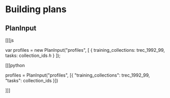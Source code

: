 # Building plans

## PlanInput

[[[js

var profiles = new PlanInput("profiles", [
    {
        training_collections: trec_1992_99,
        tasks: collection_ids *h*
    }
]);


[[[python

profiles = PlanInput("profiles", [{
    "training_collections": trec_1992_99,
    "tasks": collection_ids
}])


]]]